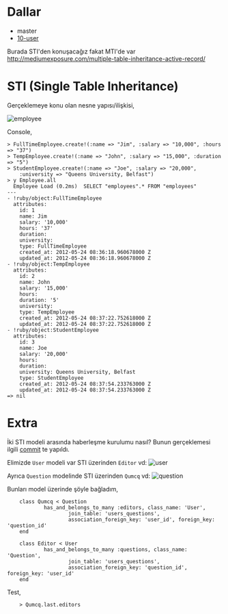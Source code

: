 # Dallar

- master
- [10-user](https://github.com/19test/sti-demo/tree/10-user)

Burada STI'den konuşacağız fakat MTI'de var
<http://mediumexposure.com/multiple-table-inheritance-active-record/>

# STI (Single Table Inheritance)

Gerçeklemeye konu olan nesne yapısı/ilişkisi,

![employee](http://yuml.me/89799181.jpg)

Console,

    > FullTimeEmployee.create!(:name => "Jim", :salary => "10,000", :hours => "37")
    > TempEmployee.create!(:name => "John", :salary => "15,000", :duration => "5")
    > StudentEmployee.create!(:name => "Joe", :salary => "20,000",
        :university => "Queens University, Belfast")
    > y Employee.all
      Employee Load (0.2ms)  SELECT "employees".* FROM "employees"
    ---
    - !ruby/object:FullTimeEmployee
      attributes:
        id: 1
        name: Jim
        salary: '10,000'
        hours: '37'
        duration:
        university:
        type: FullTimeEmployee
        created_at: 2012-05-24 08:36:18.960678000 Z
        updated_at: 2012-05-24 08:36:18.960678000 Z
    - !ruby/object:TempEmployee
      attributes:
        id: 2
        name: John
        salary: '15,000'
        hours:
        duration: '5'
        university:
        type: TempEmployee
        created_at: 2012-05-24 08:37:22.752618000 Z
        updated_at: 2012-05-24 08:37:22.752618000 Z
    - !ruby/object:StudentEmployee
      attributes:
        id: 3
        name: Joe
        salary: '20,000'
        hours:
        duration:
        university: Queens University, Belfast
        type: StudentEmployee
        created_at: 2012-05-24 08:37:54.233763000 Z
        updated_at: 2012-05-24 08:37:54.233763000 Z
    => nil

# Extra

İki STI modeli arasında haberleşme kurulumu nasıl? Bunun gerçeklemesi ilgili
[commit](https://github.com/19/osce/commit/049206e001e58dd159d2c78ce7cebb5d2e00cde9) te yapıldı.

Elimizde `User` modeli var STI üzerinden `Editor` vd:
![user](http://yuml.me/72de1299.jpg)

Ayrıca `Question` modelinde STI üzerinden `Qumcq` vd:
![question](http://yuml.me/e8dc8adc.jpg)

Bunları model üzerinde şöyle bağladım,

        class Qumcq < Question
                has_and_belongs_to_many :editors, class_name: 'User',
                        join_table: 'users_questions',
                        association_foreign_key: 'user_id', foreign_key: 'question_id'
        end

        class Editor < User
                has_and_belongs_to_many :questions, class_name: 'Question',
                        join_table: 'users_questions',
                        association_foreign_key: 'question_id', foreign_key: 'user_id'
        end

Test,

        > Qumcq.last.editors
